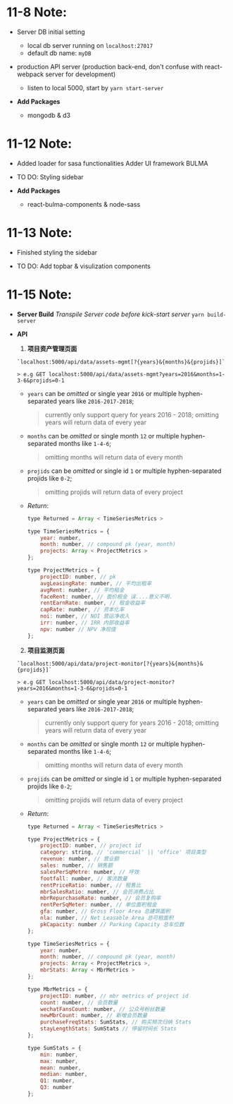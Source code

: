 # 11-8 Note:

-   Server DB initial setting

    -   local db server running on `localhost:27017`
    -   default db name: `myDB`

-   production API server (production back-end, don't confuse with react-webpack server for development)

    -   listen to local 5000, start by `yarn start-server`

-   **Add Packages**
    -   mongodb & d3

# 11-12 Note:

-   Added loader for sasa functionalities
    Adder UI framework BULMA

-   TO DO:
    Styling sidebar

-   **Add Packages**
    -   react-bulma-components & node-sass

# 11-13 Note:

-   Finished styling the sidebar

-   TO DO:
    Add topbar & visulization components

# 11-15 Note:

-   **Server Build** *Transpile Server code before kick-start server* `yarn build-server`
-   **API**

    1.   **项目资产管理页面**

        `localhost:5000/api/data/assets-mgmt[?{years}&{months}&{projids}]`

        > e.g GET localhost:5000/api/data/assets-mgmt?years=2016&months=1-3-6&projids=0-1

      -   `years` can be _omitted_ or single year `2016` or multiple hyphen-separated years like `2016-2017-2018`;

          > currently only support query for years 2016 - 2018;
          > omitting years will return data of every year

      -   `months` can be _omitted_ or single month `12` or multiple hyphen-separated months like `1-4-6`;

          > omitting months will return data of every month

      -   `projids` can be _omitted_ or single id `1` or multiple hyphen-separated projids like `0-2`;

          > omitting projids will return data of every project

      -   _Return_:

          ```javascript
          type Returned = Array < TimeSeriesMetrics >

          type TimeSeriesMetrics = {
              year: number,
              month: number, // compound pk (year, month)
              projects: Array < ProjectMetrics >
          };

          type ProjectMetrics = {
              projectID: number, // pk
              avgLeasingRate: number, // 平均出租率
              avgRent: number, // 平均租金
              faceRent: number, // 面价租金 误....意义不明.
              rentEarnRate: number, // 租金收益率
              capRate: number, // 资本化率
              noi: number, // NOI 营运净收入
              irr: number, // IRR 内部收益率
              npv: number // NPV 净现值
          };
          ```

    2.   **项目监测页面**

        `localhost:5000/api/data/project-monitor[?{years}&{months}&{projids}]`

        > e.g GET localhost:5000/api/data/project-monitor?years=2016&months=1-3-6&projids=0-1

      -   `years` can be _omitted_ or single year `2016` or multiple hyphen-separated years like `2016-2017-2018`;

          > currently only support query for years 2016 - 2018;
          > omitting years will return data of every year

      -   `months` can be _omitted_ or single month `12` or multiple hyphen-separated months like `1-4-6`;

          > omitting months will return data of every month

      -   `projids` can be _omitted_ or single id `1` or multiple hyphen-separated projids like `0-2`;

          > omitting projids will return data of every project

      -   _Return_:

          ```javascript
          type Returned = Array < TimeSeriesMetrics >

          type ProjectMetrics = {
              projectID: number, // project id
              category: string, // 'commercial' || 'office' 项目类型
              revenue: number, // 营业额
              sales: number, // 销售额
              salesPerSqMetre: number, // 坪效
              footfall: number, // 客流数量
              rentPriceRatio: number, // 租售比
              mbrSalesRatio: number, // 会员消费占比
              mbrRepurchaseRate: number, // 会员复购率
              rentPerSqMeter: number, // 单位面积租金
              gfa: number, // Gross Floor Area 总建筑面积
              nla: number, // Net Leasable Area 总可租面积
              pkCapacity: number // Parking Capacity 总车位数
          };

          type TimeSeriesMetrics = {
              year: number,
              month: number, // compound pk (year, month)
              projects: Array < ProjectMetrics >,
              mbrStats: Array < MbrMetrics >
          };

          type MbrMetrics = {
              projectID: number, // mbr metrics of project id
              count: number, // 会员数量
              wechatFansCount: number, // 公众号粉丝数量
              newMbrCount: number, // 新增会员数量
              purchaseFreqStats: SumStats, // 购买频次归纳 Stats
              stayLengthStats: SumStats // 停留时间长 Stats
          };

          type SumStats = {
              min: number,
              max: number,
              mean: number,
              median: number,
              Q1: number,
              Q3: number
          };
          ```
